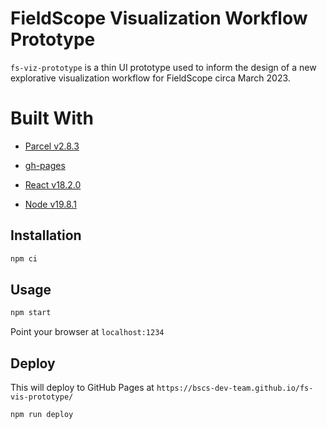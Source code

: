 # FieldScope Visualization Workflow Prototype

`fs-viz-prototype` is a thin UI prototype used to inform the design of a new explorative visualization workflow for FieldScope circa March 2023.


# Built With

* [Parcel v2.8.3](https://parceljs.org/)
* [gh-pages](https://www.npmjs.com/package/gh-pages)

* [React v18.2.0]()
* [Node v19.8.1]()



## Installation

```bash
npm ci
```


## Usage

```bash
npm start
```

Point your browser at `localhost:1234`


## Deploy

This will deploy to GitHub Pages at `https://bscs-dev-team.github.io/fs-vis-prototype/`


```bash
npm run deploy
```